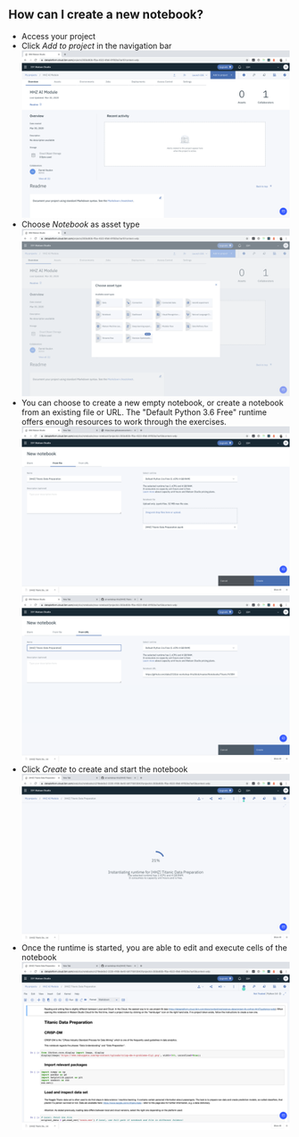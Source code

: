 ## How can I create a new notebook?

- Access your project
- Click _Add to project_ in the navigation bar
![](./screenshots/1.png)
- Choose _Notebook_ as asset type
![](./screenshots/2.png)
- You can choose to create a new empty notebook, or create a notebook from an existing file or URL. The "Default Python 3.6 Free" runtime offers enough resources to work through the exercises.
![](./screenshots/3a.png)
![](./screenshots/3b.png)
- Click _Create_ to create and start the notebook
![](./screenshots/4.png)
- Once the runtime is started, you are able to edit and execute cells of the notebook
![](./screenshots/5.png)
